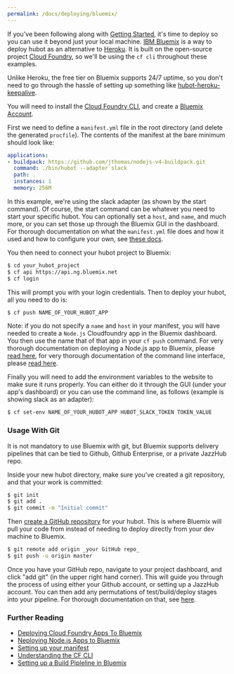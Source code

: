 ```yaml
---
permalink: /docs/deploying/bluemix/
---
```


If you've been following along with [Getting Started](../index.md), it's time
to deploy so you can use it beyond just your local machine.
[IBM Bluemix](http://bluemix.net) is a way to deploy hubot as an alternative to
[Heroku](/docs/deploying/heroku.md). It is built on the open-source project
[Cloud Foundry](https://www.cloudfoundry.org/), so we'll be using the `cf cli`
throughout these examples.

Unlike Heroku, the free tier on Bluemix supports 24/7 uptime, so you don't need
to go through the hassle of setting up something like
[hubot-heroku-keepalive](https://github.com/hubot-scripts/hubot-heroku-keepalive).

You will need to install the
[Cloud Foundry CLI](https://github.com/cloudfoundry/cli/releases), and create a
[Bluemix Account](http://bluemix.net).

First we need to define a `manifest.yml` file in the root directory (and delete
the generated `procfile`). The contents of the manifest at the bare minimum
should look like:

```yml
applications:
- buildpack: https://github.com/jthomas/nodejs-v4-buildpack.git
  command: ./bin/hubot --adapter slack
  path: .
  instances: 1
  memory: 256M
```

In this example, we're using the slack adapter (as shown by the start command).
Of course, the start command can be whatever you need to start your specific
hubot. You can optionally set a `host`, and `name`, and much more, or you can
set those up through the Bluemix GUI in the dashboard. For thorough
documentation on what the `manifest.yml` file does and how it used and how to
configure your own, see
[these docs](https://docs.cloudfoundry.org/devguide/deploy-apps/manifest.html).

You then need to connect your hubot project to Bluemix:

```sh
$ cd your_hubot_project
$ cf api https://api.ng.bluemix.net
$ cf login
```

This will prompt you with your login credentials. Then to deploy your hubot, all
you need to do is:

```sh
$ cf push NAME_OF_YOUR_HUBOT_APP
```

Note: if you do not specify a `name` and `host` in your manifest, you will have
needed to create a `Node.js` Cloudfoundry app in the Bluemix dashboard. You then
use the name that of that app in your `cf push` command. For very thorough
documentation on deploying a Node.js app to Bluemix, please
[read here](https://www.ng.bluemix.net/docs/starters/nodejs/index.html), for
very thorough documentation of the command line interface, please
[read here](https://www.ng.bluemix.net/docs/cli/reference/cfcommands/index.html).

Finally you will need to add the environment variables to the website to make
sure it runs properly. You can either do it through the GUI (under your app's
dashboard) or you can use the command line, as follows (example is showing slack
as an adapter):

```sh
$ cf set-env NAME_OF_YOUR_HUBOT_APP HUBOT_SLACK_TOKEN TOKEN_VALUE
```

### Usage With Git

It is not mandatory to use Bluemix with git, but Bluemix supports delivery
pipelines that can be tied to Github, Github Enterprise, or a private JazzHub
repo.

Inside your new hubot directory, make sure you've created a git repository,
and that your work is committed:

```sh
$ git init
$ git add .
$ git commit -m "Initial commit"
```

Then [create a GitHub repository](https://help.github.com/articles/create-a-repo/)
for your hubot. This is where Bluemix will pull your code from instead of
needing to deploy directly from your dev machine to Bluemix.

```sh
$ git remote add origin _your GitHub repo_
$ git push -u origin master
```

Once you have your GitHub repo, navigate to your project dashboard, and click
"add git" (in the upper right hand corner). This will guide you through the
process of using either your Github account, or setting up a JazzHub account.
You can then add any permutations of test/build/deploy stages into your
pipeline. For thorough documentation on that, see
[here](https://www.ng.bluemix.net/docs/#services/DeliveryPipeline/index.html#getstartwithCD).

### Further Reading

  - [Deploying Cloud Foundry Apps To Bluemix](https://www.ng.bluemix.net/docs/cfapps/runtimes.html)
  - [Neploying Node.js Apps to Bluemix](https://www.ng.bluemix.net/docs/starters/nodejs/index.html)
  - [Setting up your manifest](https://docs.cloudfoundry.org/devguide/deploy-apps/manifest.html)
  - [Understanding the CF CLI](https://www.ng.bluemix.net/docs/cli/reference/cfcommands/index.html)
  - [Setting up a Build Pipleline in Bluemix](https://www.ng.bluemix.net/docs/#services/DeliveryPipeline/index.html#getstartwithCD)
